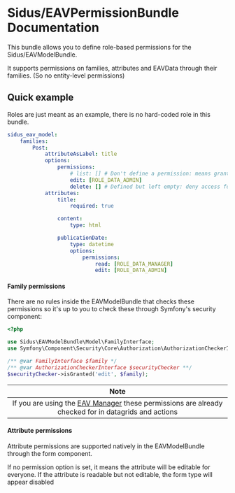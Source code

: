 Sidus/EAVPermissionBundle Documentation
==================================

This bundle allows you to define role-based permissions for the Sidus/EAVModelBundle.

It supports permissions on families, attributes and EAVData through their families. (So no entity-level permissions)

## Quick example

Roles are just meant as an example, there is no hard-coded role in this bundle.

````yaml
sidus_eav_model:
    families:
        Post:
            attributeAsLabel: title
            options:
                permissions:
                    # list: [] # Don't define a permission: means granted for all
                    edit: [ROLE_DATA_ADMIN]
                    delete: [] # Defined but left empty: deny access for all
            attributes:
                title:
                    required: true

                content:
                    type: html

                publicationDate:
                    type: datetime
                    options:
                        permissions:
                            read: [ROLE_DATA_MANAGER]
                            edit: [ROLE_DATA_ADMIN]
````

#### Family permissions
There are no rules inside the EAVModelBundle that checks these permissions so it's up to you to check these through
Symfony's security component:
````php
<?php

use Sidus\EAVModelBundle\Model\FamilyInterface;
use Symfony\Component\Security\Core\Authorization\AuthorizationCheckerInterface;

/** @var FamilyInterface $family */
/** @var AuthorizationCheckerInterface $securityChecker **/
$securityChecker->isGranted('edit', $family);
````

|  Note   |
|:-------:|
| If you are using the [EAV Manager](https://github.com/cleverage/eav-manager) these permissions are already checked for in datagrids and actions |

#### Attribute permissions
Attribute permissions are supported natively in the EAVModelBundle through the form component.

If no permission option is set, it means the attribute will be editable for everyone.
If the attribute is readable but not editable, the form type will appear disabled
